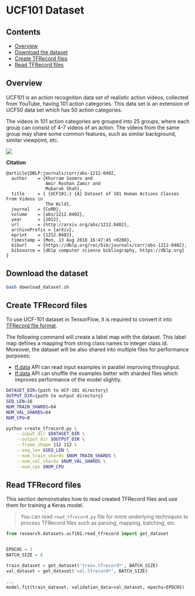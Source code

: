 # UCF101 Dataset <!-- omit in toc -->

## Contents <!-- omit in toc -->

- [Overview](#overview)
- [Download the dataset](#download-the-dataset)
- [Create TFRecord files](#create-tfrecord-files)
- [Read TFRecord files](#read-tfrecord-files)

## Overview

UCF101 is an action recognition data set of realistic action videos, collected from YouTube, having 101 action categories. This data set is an extension of UCF50 data set which has 50 action categories.

The videos in 101 action categories are grouped into 25 groups, where each group can consist of 4-7 videos of an action. The videos from the same group may share some common features, such as similar background, similar viewpoint, etc.

![](https://www.crcv.ucf.edu/data/UCF101/UCF101.jpg)

**Citation**

```
@article{DBLP:journals/corr/abs-1212-0402,
  author    = {Khurram Soomro and
               Amir Roshan Zamir and
               Mubarak Shah},
  title     = { {UCF101:} {A} Dataset of 101 Human Actions Classes From Videos in
               The Wild},
  journal   = {CoRR},
  volume    = {abs/1212.0402},
  year      = {2012},
  url       = {http://arxiv.org/abs/1212.0402},
  archivePrefix = {arXiv},
  eprint    = {1212.0402},
  timestamp = {Mon, 13 Aug 2018 16:47:45 +0200},
  biburl    = {https://dblp.org/rec/bib/journals/corr/abs-1212-0402},
  bibsource = {dblp computer science bibliography, https://dblp.org}
}
```

## Download the dataset

```bash
bash download_dataset.sh
```

## Create TFRecord files

To use UCF-101 dataset in TensorFlow, it is required to convert it into [TFRecord file format](../../../docs/tfrecord.md).

The following command will create a label map with the dataset. This label map defines a mapping from string class names to integer class id. Moreover, the dataset will be also shared into multiple files for performance purposes:

- [tf.data](https://www.tensorflow.org/guide/data) API can read input examples in parallel improving throughput.
- [tf.data](https://www.tensorflow.org/guide/data) API can shuffle the examples better with sharded files which improves performance of the model slightly.

```sh
DATASET_DIR={path to UCF-101 directory}
OUTPUT_DIR={path to output directory}
SEQ_LEN=16
NUM_TRAIN_SHARDS=64
NUM_VAL_SHARDS=64
NUM_CPU=8

python create_tfrecord.py \
    --input_dir $DATASET_DIR \
    --output_dir $OUTPUT_DIR \
    --frame_shape 112 112 \
    --seq_len $SEQ_LEN \
    --num_train_shards $NUM_TRAIN_SHARDS \
    --num_val_shards $NUM_VAL_SHARDS \
    --num_cpu $NUM_CPU
```

## Read TFRecord files

This section demonstrates how to read created TFRecord files and use them for training a Keras model.

> You can read `read_tfrecord.py` file for more underlying techniques to process TFRecord files such as parsing, mapping, batching, etc.

```python
from research.datasets.ucf101.read_tfrecord import get_dataset


EPOCHS = 1
BATCH_SIZE = 8

train_dataset = get_dataset('train.tfrecord*', BATCH_SIZE)
val_dataset = get_dataset('val.tfrecord*', BATCH_SIZE)

...
model.fit(train_dataset, validation_data=val_dataset, epochs=EPOCHS)
```
